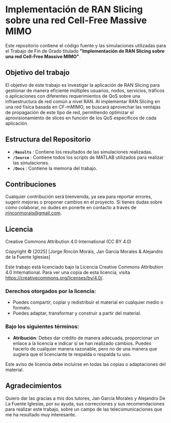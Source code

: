 # Implementación de RAN Slicing sobre una red Cell-Free Massive MIMO

Este repositorio contiene el código fuente y las simulaciones utilizadas para el Trabajo de Fin de Grado titulado **"Implementación de RAN Slicing sobre una red Cell-Free Massive MIMO"**.  

## Objetivo del trabajo

El objetivo de este trabajo es investigar la aplicación de RAN Slicing para gestionar de manera eficiente múltiples usuarios, nodos, servicios, tráficos o aplicaciones con diferentes requerimientos de QoS sobre una infraestructura de red común a nivel RAN. Al implementar RAN Slicing en una red física basada en CF-mMIMO, se buscará aprovechar las ventajas de propagación de este tipo de red, permitiendo optimizar el aprovisionamiento de slices en función de los QoS específicos de cada aplicación.

## Estructura del Repositorio

- **`/Results`** : Contiene los resultados de las simulaciones realizadas.
- **`/Source`** : Contiene todos los scripts de MATLAB utilizados para realizar las simulaciones.
- **`/Docs`** : Contiene la memoria del trabajo.

## Contribuciones
Cualquier contribución será bienvenida, ya sea para reportar errores, sugerir mejoras o proponer cambios en el proyecto. Si tienes dudas sobre cómo colaborar, no dudes en ponerte en contacto a través de jrinconmorais@gmail.com.

## Licencia
Creative Commons Attribution 4.0 International (CC BY 4.0)

Copyright © [2025] [Jorge Rincón Moráis, Jan García Morales & Alejandro de la Fuente Iglesias]

Este trabajo está licenciado bajo la Licencia Creative Commons Attribution 4.0 International. 
Para ver una copia de esta licencia, visita https://creativecommons.org/licenses/by/4.0/.

### Derechos otorgados por la licencia:
- Puedes compartir, copiar y redistribuir el material en cualquier medio o formato.
- Puedes adaptar, transformar y construir a partir del material.

### Bajo los siguientes términos:
- **Atribución**: Debes dar crédito de manera adecuada, proporcionar un enlace a la licencia e indicar si se han realizado cambios. Puedes hacerlo de cualquier manera razonable, pero no de una manera que sugiera que el licenciante te respalda o respalda tu uso.

Este aviso de licencia debe incluirse en todas las copias o adaptaciones del material.

## Agradecimientos
Quiero dar las gracias a mis dos tutores, Jan García Morales y Alejandro De La Fuente Iglesias, por su ayuda, sus correcciones y sus recomendaciones para realizar este trabajo, sobre un campo de las telecomunicaciones que me ha resultado muy interesante.

